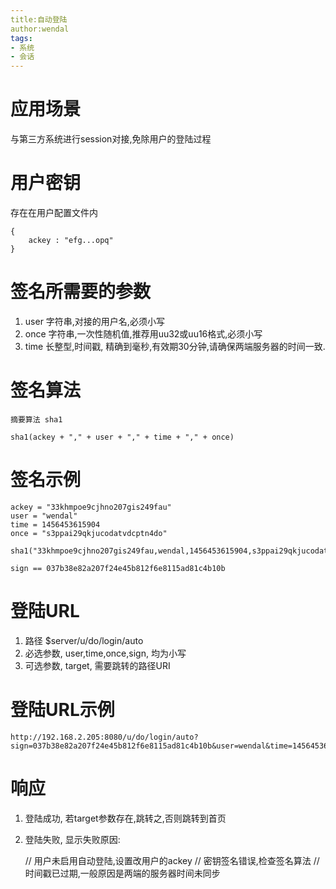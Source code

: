 ```yaml
---
title:自动登陆
author:wendal
tags:
- 系统
- 会话
---
```


# 应用场景

与第三方系统进行session对接,免除用户的登陆过程

# 用户密钥

存在在用户配置文件内

	{
		ackey : "efg...opq"
	}
	
# 签名所需要的参数

1. user 字符串,对接的用户名,必须小写
2. once 字符串,一次性随机值,推荐用uu32或uu16格式,必须小写
3. time 长整型,时间戳, 精确到毫秒,有效期30分钟,请确保两端服务器的时间一致.

# 签名算法

	摘要算法 sha1
	
	sha1(ackey + "," + user + "," + time + "," + once)

# 签名示例

	ackey = "33khmpoe9cjhno207gis249fau"
	user = "wendal"
	time = 1456453615904
	once = "s3ppai29qkjucodatvdcptn4do"
	
	sha1("33khmpoe9cjhno207gis249fau,wendal,1456453615904,s3ppai29qkjucodatvdcptn4do")
	
	sign == 037b38e82a207f24e45b812f6e8115ad81c4b10b
	
# 登陆URL

1. 路径 $server/u/do/login/auto
2. 必选参数, user,time,once,sign, 均为小写
3. 可选参数, target, 需要跳转的路径URI

# 登陆URL示例

	http://192.168.2.205:8080/u/do/login/auto?sign=037b38e82a207f24e45b812f6e8115ad81c4b10b&user=wendal&time=1456453615904&once=s3ppai29qkjucodatvdcptn4do
	
# 响应

1. 登陆成功, 若target参数存在,跳转之,否则跳转到首页
2. 登陆失败, 显示失败原因:

	// 用户未启用自动登陆,设置改用户的ackey
	// 密钥签名错误,检查签名算法
	// 时间戳已过期,一般原因是两端的服务器时间未同步
	








